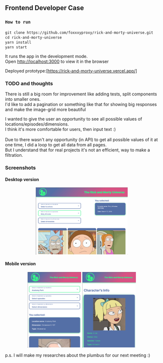 ## Frontend Developer Case

### `How to run`

    git clone https://github.com/foxxxyproxy/rick-and-morty-universe.git
    cd rick-and-morty-universe
    yarn install
    yarn start

It runs the app in the development mode.<br>
Open [http://localhost:3000](http://localhost:3000) to view it in the browser <br>

Deployed prototype:[https://rick-and-morty-universe.vercel.app/]

### TODO and thoughts
There is still a big room for improvement like adding tests, split components into smaller ones. <br>
I'd like to add a pagination or something like that for showing big responses and make the image-grid more beautiful <br>


I wanted to give the user an opportunity to see all possible values of locations/episodes/dimensions.<br>
I think it's more comfortable for users, then input text :) <br>
<br>
Due to there wasn't any opportunity (in API) to get all possible values of it at one time, I did a loop to get all data from all pages. <br>
But I understand that for real projects it's not an efficient, way to make a filtration.<br>

### Screenshots
#### Desktop version
<p align="center">
  <img src="https://github.com/foxxxyproxy/rick-and-morty-universe/blob/main/src/assets/screenshots/4.png" width="60%">
</p>

#### Mobile version
<p align="center">
  <img src="https://github.com/foxxxyproxy/rick-and-morty-universe/blob/main/src/assets/screenshots/1.png" width="35%">
  <img src="https://github.com/foxxxyproxy/rick-and-morty-universe/blob/main/src/assets/screenshots/2.png" width="35%">
</p>


p.s. I will make my researches about the plumbus for our next meeting :)

 
